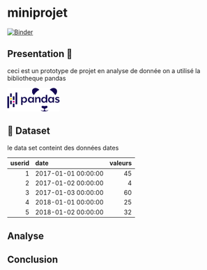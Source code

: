 # miniprojet

[![Binder](https://mybinder.org/badge_logo.svg)](https://mybinder.org/v2/gh/medamineBH1/miniprojet/main?filepath=index.ipynb)

## Presentation :page_facing_up:

 ceci est un prototype de projet en analyse de donnée
 on a utilisé la bibliotheque pandas


 <img src='img/pandas.png' width=120px>

## :file_folder: Dataset
 le data set conteint des données dates

  |   userid | date                |   valeurs |
|---------:|:--------------------|----------:|
|        1 | 2017-01-01 00:00:00 |        45 |
|        2 | 2017-01-02 00:00:00 |         4 |
|        3 | 2017-01-03 00:00:00 |        60 |
|        4 | 2018-01-01 00:00:00 |        25 |
|        5 | 2018-01-02 00:00:00 |        32 |


 ## Analyse

 ## Conclusion